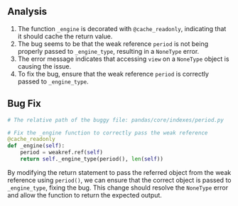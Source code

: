 ## Analysis
1. The function `_engine` is decorated with `@cache_readonly`, indicating that it should cache the return value.
2. The bug seems to be that the weak reference `period` is not being properly passed to `_engine_type`, resulting in a `NoneType` error.
3. The error message indicates that accessing `view` on a `NoneType` object is causing the issue.
4. To fix the bug, ensure that the weak reference `period` is correctly passed to `_engine_type`.

## Bug Fix
```python
# The relative path of the buggy file: pandas/core/indexes/period.py

# Fix the _engine function to correctly pass the weak reference
@cache_readonly
def _engine(self):
    period = weakref.ref(self)
    return self._engine_type(period(), len(self))
```

By modifying the return statement to pass the referred object from the weak reference using `period()`, we can ensure that the correct object is passed to `_engine_type`, fixing the bug. This change should resolve the `NoneType` error and allow the function to return the expected output.